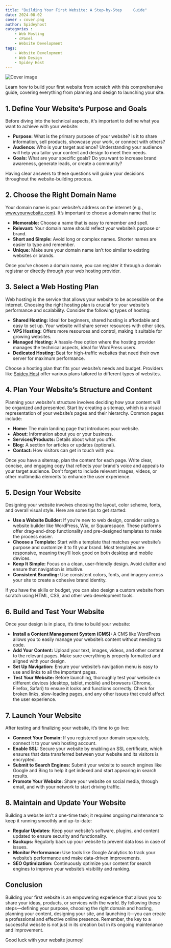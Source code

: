 ```yaml
---
title: "Building Your First Website: A Step-by-Step     Guide"
date: 2024-08-02
cover : cover.png
author: Spideyhost
categories :
    - Web Hosting
    - cPanel
    - Website Development
tags: 
    - Website Development
    - Web Design
    - Spidey Host
---  
```


![Cover image](cover.png)

Learn how to build your first website from scratch with this comprehensive guide, covering everything from planning and design to launching your site.

## 1. Define Your Website’s Purpose and Goals

Before diving into the technical aspects, it's important to define what you want to achieve with your website:

- **Purpose:** What is the primary purpose of your website? Is it to share information, sell products, showcase your work, or connect with others?
- **Audience:** Who is your target audience? Understanding your audience will help you tailor your content and design to meet their needs.
- **Goals:** What are your specific goals? Do you want to increase brand awareness, generate leads, or create a community?

Having clear answers to these questions will guide your decisions throughout the website-building process.

## 2. Choose the Right Domain Name

Your domain name is your website’s address on the internet (e.g., www.yourwebsite.com). It’s important to choose a domain name that is:

- **Memorable:** Choose a name that is easy to remember and spell.
- **Relevant:** Your domain name should reflect your website’s purpose or brand.
- **Short and Simple:** Avoid long or complex names. Shorter names are easier to type and remember.
- **Unique:** Make sure your domain name isn’t too similar to existing websites or brands.

Once you’ve chosen a domain name, you can register it through a domain registrar or directly through your web hosting provider.

## 3. Select a Web Hosting Plan

Web hosting is the service that allows your website to be accessible on the internet. Choosing the right hosting plan is crucial for your website's performance and scalability. Consider the following types of hosting:

- **Shared Hosting:** Ideal for beginners, shared hosting is affordable and easy to set up. Your website will share server resources with other sites.
- **VPS Hosting:** Offers more resources and control, making it suitable for growing websites.
- **Managed Hosting:** A hassle-free option where the hosting provider manages the technical aspects, ideal for WordPress users.
- **Dedicated Hosting:** Best for high-traffic websites that need their own server for maximum performance.

Choose a hosting plan that fits your website’s needs and budget. Providers like [Spidey Host](https://spideyhost.com) offer various plans tailored to different types of websites.

## 4. Plan Your Website’s Structure and Content

Planning your website's structure involves deciding how your content will be organized and presented. Start by creating a sitemap, which is a visual representation of your website’s pages and their hierarchy. Common pages include:

- **Home:** The main landing page that introduces your website.
- **About:** Information about you or your business.
- **Services/Products:** Details about what you offer.
- **Blog:** A section for articles or updates (optional).
- **Contact:** How visitors can get in touch with you.

Once you have a sitemap, plan the content for each page. Write clear, concise, and engaging copy that reflects your brand's voice and appeals to your target audience. Don't forget to include relevant images, videos, or other multimedia elements to enhance the user experience.

## 5. Design Your Website

Designing your website involves choosing the layout, color scheme, fonts, and overall visual style. Here are some tips to get started:

- **Use a Website Builder:** If you’re new to web design, consider using a website builder like WordPress, Wix, or Squarespace. These platforms offer drag-and-drop functionality and pre-designed templates to make the process easier.
- **Choose a Template:** Start with a template that matches your website’s purpose and customize it to fit your brand. Most templates are responsive, meaning they’ll look good on both desktop and mobile devices.
- **Keep It Simple:** Focus on a clean, user-friendly design. Avoid clutter and ensure that navigation is intuitive.
- **Consistent Branding:** Use consistent colors, fonts, and imagery across your site to create a cohesive brand identity.

If you have the skills or budget, you can also design a custom website from scratch using HTML, CSS, and other web development tools.

## 6. Build and Test Your Website

Once your design is in place, it’s time to build your website:

- **Install a Content Management System (CMS):** A CMS like WordPress allows you to easily manage your website’s content without needing to code.
- **Add Your Content:** Upload your text, images, videos, and other content to the relevant pages. Make sure everything is properly formatted and aligned with your design.
- **Set Up Navigation:** Ensure your website’s navigation menu is easy to use and links to all the important pages.
- **Test Your Website:** Before launching, thoroughly test your website on different devices (desktop, tablet, mobile) and browsers (Chrome, Firefox, Safari) to ensure it looks and functions correctly. Check for broken links, slow-loading pages, and any other issues that could affect the user experience.

## 7. Launch Your Website

After testing and finalizing your website, it’s time to go live:

- **Connect Your Domain:** If you registered your domain separately, connect it to your web hosting account.
- **Enable SSL:** Secure your website by enabling an SSL certificate, which ensures that data transferred between your website and its visitors is encrypted.
- **Submit to Search Engines:** Submit your website to search engines like Google and Bing to help it get indexed and start appearing in search results.
- **Promote Your Website:** Share your website on social media, through email, and with your network to start driving traffic.

## 8. Maintain and Update Your Website

Building a website isn’t a one-time task; it requires ongoing maintenance to keep it running smoothly and up-to-date:

- **Regular Updates:** Keep your website’s software, plugins, and content updated to ensure security and functionality.
- **Backups:** Regularly back up your website to prevent data loss in case of issues.
- **Monitor Performance:** Use tools like Google Analytics to track your website’s performance and make data-driven improvements.
- **SEO Optimization:** Continuously optimize your content for search engines to improve your website’s visibility and ranking.

## Conclusion

Building your first website is an empowering experience that allows you to share your ideas, products, or services with the world. By following these steps—defining your purpose, choosing the right domain and hosting, planning your content, designing your site, and launching it—you can create a professional and effective online presence. Remember, the key to a successful website is not just in its creation but in its ongoing maintenance and improvement.

Good luck with your website journey!
